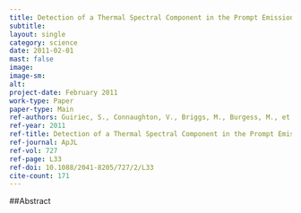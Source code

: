 ```yaml
---
title: Detection of a Thermal Spectral Component in the Prompt Emission of GRB 100724Ba
subtitle: 
layout: single
category: science
date: 2011-02-01
mast: false
image: 
image-sm: 
alt: 
project-date: February 2011
work-type: Paper
paper-type: Main
ref-authors: Guiriec, S., Connaughton, V., Briggs, M., Burgess, M., et al.
ref-year: 2011
ref-title: Detection of a Thermal Spectral Component in the Prompt Emission of GRB 100724B
ref-journal: ApJL
ref-vol: 727
ref-page: L33
ref-doi: 10.1088/2041-8205/727/2/L33
cite-count: 171
---
```



##Abstract
